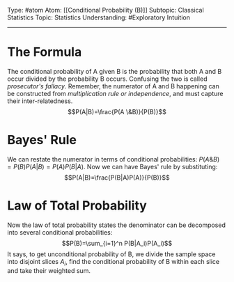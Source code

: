 Type: #atom
Atom: [[Conditional Probability (B)]]
Subtopic: Classical Statistics
Topic: Statistics
Understanding: #Exploratory Intuition

----
# The Formula

The conditional probability of A given B is the probability that both A and B occur divided by the probability B occurs. Confusing the two is called *prosecutor's fallacy*. Remember, the numerator of A and B happening can be constructed from *multiplication rule or independence*, and must capture their inter-relatedness. $$P(A|B)=\frac{P(A \&B)}{P(B)}$$
# Bayes' Rule

We can restate the numerator in terms of conditional probabilities: $P(A\&B)=P(B)P(A|B)=P(A)P(B|A)$. Now we can have Bayes' rule by substituting: $$P(A|B)=\frac{P(B|A)P(A)}{P(B)}$$
# Law of Total Probability

Now the law of total probability states the denominator can be decomposed into several conditional probabilities: $$P(B)=\sum_{i=1}^n P(B|A_i)P(A_i)$$
It says, to get unconditional probability of B, we divide the sample space into disjoint slices $A_i$, find the conditional probability of B within each slice and take their weighted sum.